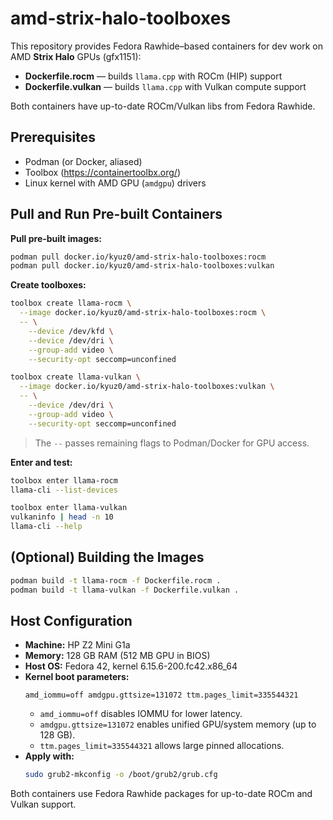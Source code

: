 # amd-strix-halo-toolboxes

This repository provides Fedora Rawhide–based containers for dev work on AMD **Strix Halo** GPUs (gfx1151):

- **Dockerfile.rocm** — builds `llama.cpp` with ROCm (HIP) support
- **Dockerfile.vulkan** — builds `llama.cpp` with Vulkan compute support

Both containers have up-to-date ROCm/Vulkan libs from Fedora Rawhide.

## Prerequisites

- Podman (or Docker, aliased)
- Toolbox (https://containertoolbx.org/)
- Linux kernel with AMD GPU (`amdgpu`) drivers

## Pull and Run Pre-built Containers

**Pull pre-built images:**

```bash
podman pull docker.io/kyuz0/amd-strix-halo-toolboxes:rocm
podman pull docker.io/kyuz0/amd-strix-halo-toolboxes:vulkan
```

**Create toolboxes:**

```bash
toolbox create llama-rocm \
  --image docker.io/kyuz0/amd-strix-halo-toolboxes:rocm \
  -- \
    --device /dev/kfd \
    --device /dev/dri \
    --group-add video \
    --security-opt seccomp=unconfined

toolbox create llama-vulkan \
  --image docker.io/kyuz0/amd-strix-halo-toolboxes:vulkan \
  -- \
    --device /dev/dri \
    --group-add video \
    --security-opt seccomp=unconfined
```

> The `--` passes remaining flags to Podman/Docker for GPU access.

**Enter and test:**

```bash
toolbox enter llama-rocm
llama-cli --list-devices

toolbox enter llama-vulkan
vulkaninfo | head -n 10
llama-cli --help
```

## (Optional) Building the Images

```bash
podman build -t llama-rocm -f Dockerfile.rocm .
podman build -t llama-vulkan -f Dockerfile.vulkan .
```

## Host Configuration

- **Machine:** HP Z2 Mini G1a
- **Memory:** 128 GB RAM (512 MB GPU in BIOS)
- **Host OS:** Fedora 42, kernel 6.15.6-200.fc42.x86_64
- **Kernel boot parameters:**
  ```
  amd_iommu=off amdgpu.gttsize=131072 ttm.pages_limit=335544321
  ```
  - `amd_iommu=off` disables IOMMU for lower latency.
  - `amdgpu.gttsize=131072` enables unified GPU/system memory (up to 128 GB).
  - `ttm.pages_limit=335544321` allows large pinned allocations.
- **Apply with:**
  ```bash
  sudo grub2-mkconfig -o /boot/grub2/grub.cfg
  ```

Both containers use Fedora Rawhide packages for up-to-date ROCm and Vulkan support.
